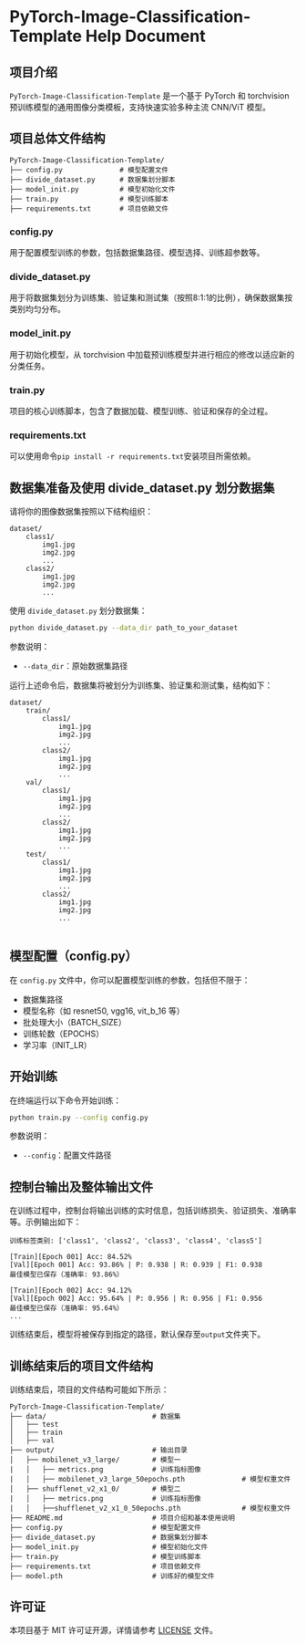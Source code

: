 # PyTorch-Image-Classification-Template Help Document

## 项目介绍
`PyTorch-Image-Classification-Template` 是一个基于 PyTorch 和 torchvision 预训练模型的通用图像分类模板，支持快速实验多种主流 CNN/ViT 模型。

## 项目总体文件结构
```
PyTorch-Image-Classification-Template/
├── config.py              # 模型配置文件
├── divide_dataset.py      # 数据集划分脚本
├── model_init.py          # 模型初始化文件
├── train.py               # 模型训练脚本
├── requirements.txt       # 项目依赖文件
```

### config.py
用于配置模型训练的参数，包括数据集路径、模型选择、训练超参数等。

### divide_dataset.py
用于将数据集划分为训练集、验证集和测试集（按照8:1:1的比例），确保数据集按类别均匀分布。

### model_init.py
用于初始化模型，从 torchvision 中加载预训练模型并进行相应的修改以适应新的分类任务。

### train.py
项目的核心训练脚本，包含了数据加载、模型训练、验证和保存的全过程。

### requirements.txt
 可以使用命令`pip install -r requirements.txt`安装项目所需依赖。

## 数据集准备及使用 divide_dataset.py 划分数据集
请将你的图像数据集按照以下结构组织：
```
dataset/
    class1/
        img1.jpg
        img2.jpg
        ...
    class2/
        img1.jpg
        img2.jpg
        ...
```

使用 `divide_dataset.py` 划分数据集：
```bash
python divide_dataset.py --data_dir path_to_your_dataset
```
参数说明：
- `--data_dir`：原始数据集路径

运行上述命令后，数据集将被划分为训练集、验证集和测试集，结构如下：
```
dataset/
    train/
        class1/
            img1.jpg
            img2.jpg
            ...
        class2/
            img1.jpg
            img2.jpg
            ...
    val/
        class1/
            img1.jpg
            img2.jpg
            ...
        class2/
            img1.jpg
            img2.jpg
            ...
    test/
        class1/
            img1.jpg
            img2.jpg
            ...
        class2/
            img1.jpg
            img2.jpg
            ...
    
```

## 模型配置（config.py）
在 `config.py` 文件中，你可以配置模型训练的参数，包括但不限于：
- 数据集路径
- 模型名称（如 resnet50, vgg16, vit_b_16 等）
- 批处理大小（BATCH_SIZE）
- 训练轮数（EPOCHS）
- 学习率（INIT_LR）

## 开始训练
在终端运行以下命令开始训练：
```bash
python train.py --config config.py
```
参数说明：
- `--config`：配置文件路径

## 控制台输出及整体输出文件
在训练过程中，控制台将输出训练的实时信息，包括训练损失、验证损失、准确率等。示例输出如下：
```
训练标签类别: ['class1', 'class2', 'class3', 'class4', 'class5']

[Train][Epoch 001] Acc: 84.52%
[Val][Epoch 001] Acc: 93.86% | P: 0.938 | R: 0.939 | F1: 0.938
最佳模型已保存（准确率: 93.86%）

[Train][Epoch 002] Acc: 94.12%
[Val][Epoch 002] Acc: 95.64% | P: 0.956 | R: 0.956 | F1: 0.956
最佳模型已保存（准确率: 95.64%）
...
```

训练结束后，模型将被保存到指定的路径，默认保存至`output`文件夹下。

## 训练结束后的项目文件结构
训练结束后，项目的文件结构可能如下所示：
```
PyTorch-Image-Classification-Template/
├── data/                          # 数据集
│   ├── test    
│   ├── train        
│   ├── val
├── output/                        # 输出目录
│   ├── mobilenet_v3_large/        # 模型一
|   │   ├── metrics.png            # 训练指标图像
|   │   ├── mobilenet_v3_large_50epochs.pth              # 模型权重文件
│   ├── shufflenet_v2_x1_0/        # 模型二
|   │   ├── metrics.png            # 训练指标图像
|   │   ├──shufflenet_v2_x1_0_50epochs.pth               # 模型权重文件
├── README.md                      # 项目介绍和基本使用说明
├── config.py                      # 模型配置文件
├── divide_dataset.py              # 数据集划分脚本
├── model_init.py                  # 模型初始化文件
├── train.py                       # 模型训练脚本
├── requirements.txt               # 项目依赖文件
├── model.pth                      # 训练好的模型文件

```

## 许可证
本项目基于 MIT 许可证开源，详情请参考 [LICENSE](LICENSE) 文件。
